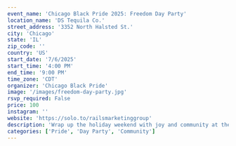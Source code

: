 ```yaml
---
event_name: 'Chicago Black Pride 2025: Freedom Day Party'
location_name: 'DS Tequila Co.'
street_address: '3352 North Halsted St.'
city: 'Chicago'
state: 'IL'
zip_code: ''
country: 'US'
start_date: '7/6/2025'
start_time: '4:00 PM'
end_time: '9:00 PM'
time_zone: 'CDT'
organizer: 'Chicago Black Pride'
image: '/images/freedom-day-party.jpg'
rsvp_required: False
price: 100
instagram: ''
website: 'https://solo.to/railsmarketinggroup'
description: 'Wrap up the holiday weekend with joy and community at the Freedom Day Party.'
categories: ['Pride', 'Day Party', 'Community']
---
```

